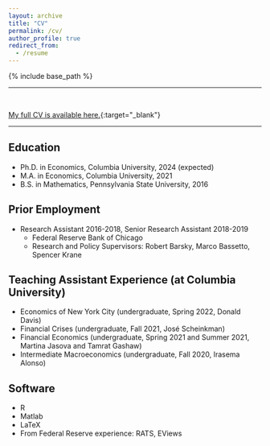 ```yaml
---
layout: archive
title: "CV"
permalink: /cv/
author_profile: true
redirect_from:
  - /resume
---
```


{% include base_path %}


---

<br>

[My full CV is available here.](http://mattheweaston.github.io/files/cv_202201.pdf){:target="_blank"}


---


Education
------
* Ph.D. in Economics, Columbia University, 2024 (expected)
* M.A. in Economics, Columbia University, 2021
* B.S. in Mathematics, Pennsylvania State University, 2016




Prior Employment
------
* Research Assistant 2016-2018, Senior Research Assistant 2018-2019
  * Federal Reserve Bank of Chicago
  * Research and Policy Supervisors: Robert Barsky, Marco Bassetto, Spencer Krane




Teaching Assistant Experience (at Columbia University)
------
* Economics of New York City (undergraduate, Spring 2022, Donald Davis)
* Financial Crises (undergraduate, Fall 2021, José Scheinkman)
* Financial Economics (undergraduate, Spring 2021 and Summer 2021, Martina Jasova and Tamrat Gashaw)
* Intermediate Macroeconomics (undergraduate, Fall 2020, Irasema Alonso)
  



Software
------
* R
* Matlab
* LaTeX
* From Federal Reserve experience: RATS, EViews


